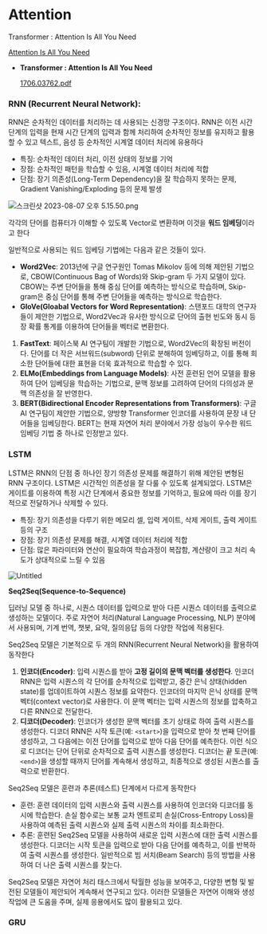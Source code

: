 # Attention
Transformer : Attention Is All You Need

[Attention Is All You Need](https://arxiv.org/abs/1706.03762)

- ****Transformer : Attention Is All You Need****
    
    [1706.03762.pdf](https://s3-us-west-2.amazonaws.com/secure.notion-static.com/1a8de203-3171-4106-87f5-c13ff1a2e4c3/1706.03762.pdf)
    

### RNN (Recurrent Neural Network):

RNN은 순차적인 데이터를 처리하는 데 사용되는 신경망 구조이다. RNN은 이전 시간 단계의 입력을 현재 시간 단계의 입력과 함께 처리하여 순차적인 정보를 유지하고 활용할 수 있고 텍스트, 음성 등 순차적인 시계열 데이터 처리에 유용하다

- 특징: 순차적인 데이터 처리, 이전 상태의 정보를 기억
- 장점: 순차적인 패턴을 학습할 수 있음, 시계열 데이터 처리에 적합
- 단점: 장기 의존성(Long-Term Dependency)을 잘 학습하지 못하는 문제, Gradient Vanishing/Exploding 등의 문제 발생

![스크린샷 2023-08-07 오후 5.15.50.png](https://s3-us-west-2.amazonaws.com/secure.notion-static.com/bd122d0b-89c2-4d3f-bd57-eb2d1b2ece98/%E1%84%89%E1%85%B3%E1%84%8F%E1%85%B3%E1%84%85%E1%85%B5%E1%86%AB%E1%84%89%E1%85%A3%E1%86%BA_2023-08-07_%E1%84%8B%E1%85%A9%E1%84%92%E1%85%AE_5.15.50.png)

각각의 단어를 컴퓨터가 이해할 수 있도록 Vector로 변환하며 이것을 **워드 임베딩**이라고 한다

일반적으로 사용되는 워드 임베딩 기법에는 다음과 같은 것들이 있다.

- **Word2Vec**: 2013년에 구글 연구원인 Tomas Mikolov 등에 의해 제안된 기법으로, CBOW(Continuous Bag of Words)와 Skip-gram 두 가지 모델이 있다. CBOW는 주변 단어들을 통해 중심 단어를 예측하는 방식으로 학습하며, Skip-gram은 중심 단어를 통해 주변 단어들을 예측하는 방식으로 학습한다.
- **GloVe(Gloabal Vectors for Word Representation)**: 스탠포드 대학의 연구자들이 제안한 기법으로, Word2Vec과 유사한 방식으로 단어의 출현 빈도와 동시 등장 확률 통계를 이용하여 단어들을 벡터로 변환한다.
1. **FastText**: 페이스북 AI 연구팀이 개발한 기법으로, Word2Vec의 확장된 버전이다. 단어를 더 작은 서브워드(subword) 단위로 분해하여 임베딩하고, 이를 통해 희소한 단어들에 대한 표현을 더욱 효과적으로 학습할 수 있다.
2. **ELMo(Embeddings from Language Models)**: 사전 훈련된 언어 모델을 활용하여 단어 임베딩을 학습하는 기법으로, 문맥 정보를 고려하여 단어의 다의성과 문맥 의존성을 잘 반영한다.
3. **BERT(Bidirectional Encoder Representations from Transformers)**: 구글 AI 연구팀이 제안한 기법으로, 양방향 Transformer 인코더를 사용하여 문장 내 단어들을 임베딩한다. BERT는 현재 자연어 처리 분야에서 가장 성능이 우수한 워드 임베딩 기법 중 하나로 인정받고 있다.

### LSTM

LSTM은 RNN의 단점 중 하나인 장기 의존성 문제를 해결하기 위해 제안된 변형된 RNN 구조이다. LSTM은 시간적인 의존성을 잘 다룰 수 있도록 설계되었다. LSTM은 게이트를 이용하여 특정 시간 단계에서 중요한 정보를 기억하고, 필요에 따라 이를 장기적으로 전달하거나 삭제할 수 있다.

- 특징: 장기 의존성을 다루기 위한 메모리 셀, 입력 게이트, 삭제 게이트, 출력 게이트 등의 구조
- 장점: 장기 의존성 문제를 해결, 시계열 데이터 처리에 적합
- 단점: 많은 파라미터와 연산이 필요하여 학습과정이 복잡함, 계산량이 크고 처리 속도가 상대적으로 느릴 수 있음

![Untitled](https://s3-us-west-2.amazonaws.com/secure.notion-static.com/46d031a9-2fbc-4c34-8424-9a45b16bd117/Untitled.png)

**Seq2Seq(Sequence-to-Sequence)**

딥러닝 모델 중 하나로, 시퀀스 데이터를 입력으로 받아 다른 시퀀스 데이터를 출력으로 생성하는 모델이다. 주로 자연어 처리(Natural Language Processing, NLP) 분야에서 사용되며, 기계 번역, 챗봇, 요약, 질의응답 등의 다양한 작업에 적용된다.

Seq2Seq 모델은 기본적으로 두 개의 RNN(Recurrent Neural Network)을 활용하여 동작한다

1. **인코더(Encoder)**: 입력 시퀀스를 받아 **고정 길이의 문맥 벡터를 생성한다**. 인코더 RNN은 입력 시퀀스의 각 단어를 순차적으로 입력받고, 중간 은닉 상태(hidden state)를 업데이트하여 시퀀스 정보를 요약한다. 인코더의 마지막 은닉 상태를 문맥 벡터(context vector)로 사용한다. 이 문맥 벡터는 입력 시퀀스의 정보를 압축하고 다른 RNN으로 전달한다.
2. **디코더(Decoder)**: 인코더가 생성한 문맥 벡터를 초기 상태로 하여 출력 시퀀스를 생성한다. 디코더 RNN은 시작 토큰(예: `<start>`)을 입력으로 받아 첫 번째 단어를 생성하고, 그 다음에는 이전 단어를 입력으로 받아 다음 단어를 예측한다. 이런 식으로 디코더는 단어 단위로 순차적으로 출력 시퀀스를 생성한다. 디코더는 끝 토큰(예: `<end>`)을 생성할 때까지 단어를 계속해서 생성하고, 최종적으로 생성된 시퀀스를 출력으로 반환한다.

Seq2Seq 모델은 훈련과 추론(테스트) 단계에서 다르게 동작한다

- 훈련: 훈련 데이터의 입력 시퀀스와 출력 시퀀스를 사용하여 인코더와 디코더를 동시에 학습한다. 손실 함수로는 보통 교차 엔트로피 손실(Cross-Entropy Loss)을 사용하여 예측된 출력 시퀀스와 실제 출력 시퀀스의 차이를 최소화한다.
- 추론: 훈련된 Seq2Seq 모델을 사용하여 새로운 입력 시퀀스에 대한 출력 시퀀스를 생성한다.  디코더는 시작 토큰을 입력으로 받아 다음 단어를 예측하고, 이를 반복하여 출력 시퀀스를 생성한다. 일반적으로 빔 서치(Beam Search) 등의 방법을 사용하여 더 나은 출력 시퀀스를 찾는다.

Seq2Seq 모델은 자연어 처리 태스크에서 탁월한 성능을 보여주고, 다양한 변형 및 발전된 모델들이 제안되어 계속해서 연구되고 있다. 이러한 모델들은 자연어 이해와 생성 작업에 큰 도움을 주며, 실제 응용에서도 많이 활용되고 있다.

### GRU